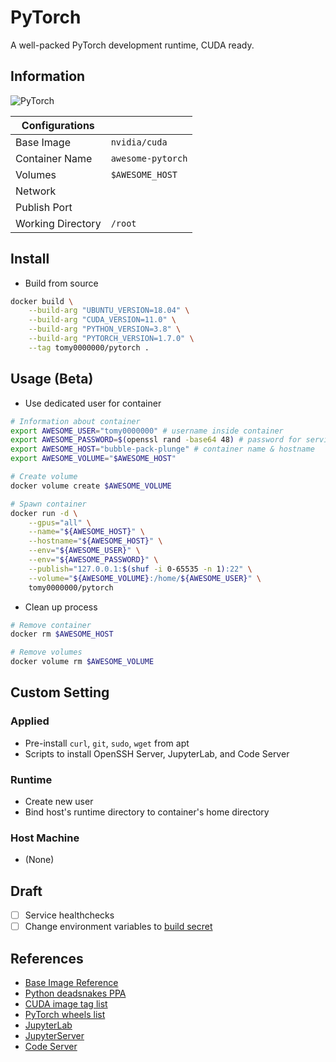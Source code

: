 # PyTorch

A well-packed PyTorch development runtime, CUDA ready.

## Information

![PyTorch](https://github.com/tomy0000000/Docker-Registry/workflows/PyTorch/badge.svg)

| Configurations    |                   |
| ----------------- | ----------------- |
| Base Image        | `nvidia/cuda`     |
| Container Name    | `awesome-pytorch` |
| Volumes           | `$AWESOME_HOST`   |
| Network           |                   |
| Publish Port      |                   |
| Working Directory | `/root`           |

## Install

* Build from source

```bash
docker build \
	--build-arg "UBUNTU_VERSION=18.04" \
	--build-arg "CUDA_VERSION=11.0" \
	--build-arg "PYTHON_VERSION=3.8" \
	--build-arg "PYTORCH_VERSION=1.7.0" \
	--tag tomy0000000/pytorch .
```

## Usage (Beta)

* Use dedicated user for container

```bash
# Information about container
export AWESOME_USER="tomy0000000" # username inside container
export AWESOME_PASSWORD=$(openssl rand -base64 48) # password for services
export AWESOME_HOST="bubble-pack-plunge" # container name & hostname
export AWESOME_VOLUME="$AWESOME_HOST"

# Create volume
docker volume create $AWESOME_VOLUME

# Spawn container
docker run -d \
	--gpus="all" \
	--name="${AWESOME_HOST}" \
	--hostname="${AWESOME_HOST}" \
	--env="${AWESOME_USER}" \
	--env="${AWESOME_PASSWORD}" \
	--publish="127.0.0.1:$(shuf -i 0-65535 -n 1):22" \
	--volume="${AWESOME_VOLUME}:/home/${AWESOME_USER}" \
	tomy0000000/pytorch
```

* Clean up process

```bash
# Remove container
docker rm $AWESOME_HOST

# Remove volumes
docker volume rm $AWESOME_VOLUME
```

## Custom Setting

### Applied

* Pre-install `curl`, `git`, `sudo`, `wget` from apt
* Scripts to install OpenSSH Server, JupyterLab, and Code Server

### Runtime

* Create new user
* Bind host's runtime directory to container's home directory

### Host Machine

* (None)

## Draft

- [ ] Service healthchecks
- [ ] Change environment variables to [build secret](https://docs.docker.com/develop/develop-images/build_enhancements/#new-docker-build-secret-information)

## References

* [Base Image Reference](https://hub.docker.com/r/nvidia/cuda)
* [Python deadsnakes PPA](https://launchpad.net/~deadsnakes/+archive/ubuntu/ppa)
* [CUDA image tag list](https://gitlab.com/nvidia/container-images/cuda/blob/master/doc/supported-tags.md)
* [PyTorch wheels list](https://download.pytorch.org/whl/torch_stable.html)
* [JupyterLab](https://jupyterlab.readthedocs.io/en/stable/index.html)
* [JupyterServer](https://jupyter-server.readthedocs.io/en/latest/)
* [Code Server](https://github.com/cdr/code-server)

